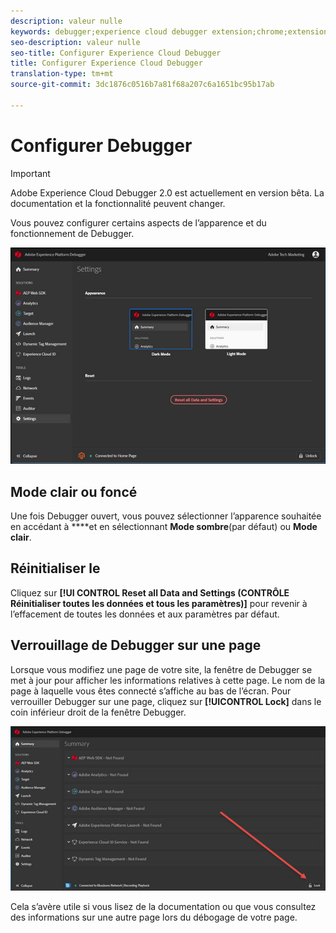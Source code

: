 ```yaml
---
description: valeur nulle
keywords: debugger;experience cloud debugger extension;chrome;extension;configure
seo-description: valeur nulle
seo-title: Configurer Experience Cloud Debugger
title: Configurer Experience Cloud Debugger
translation-type: tm+mt
source-git-commit: 3dc1876c0516b7a81f68a207c6a1651bc95b17ab

---
```



# Configurer Debugger

>[!IMPORTANT]
>
>Adobe Experience Cloud Debugger 2.0 est actuellement en version bêta. La documentation et la fonctionnalité peuvent changer.

Vous pouvez configurer certains aspects de l’apparence et du fonctionnement de Debugger.

![](assets/settings.jpg)

## Mode clair ou foncé

Une fois Debugger ouvert, vous pouvez sélectionner l’apparence souhaitée en accédant à ****et en sélectionnant **Mode sombre**(par défaut) ou **Mode clair**.

## Réinitialiser le

Cliquez sur **[!UI CONTROL Reset all Data and Settings (CONTRÔLE Réinitialiser toutes les données et tous les paramètres)]** pour revenir à l’effacement de toutes les données et aux paramètres par défaut.

## Verrouillage de Debugger sur une page

Lorsque vous modifiez une page de votre site, la fenêtre de Debugger se met à jour pour afficher les informations relatives à cette page. Le nom de la page à laquelle vous êtes connecté s’affiche au bas de l’écran. Pour verrouiller Debugger sur une page, cliquez sur **[!UICONTROL Lock]** dans le coin inférieur droit de la fenêtre Debugger.

![](assets/lock.jpg)

Cela s’avère utile si vous lisez de la documentation ou que vous consultez des informations sur une autre page lors du débogage de votre page.